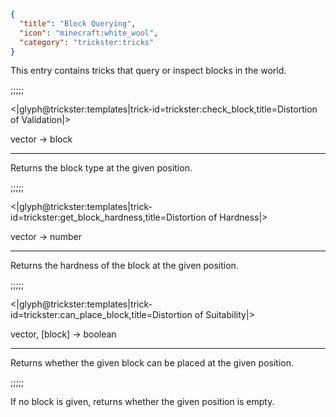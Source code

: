 ```json
{
  "title": "Block Querying",
  "icon": "minecraft:white_wool",
  "category": "trickster:tricks"
}
```

This entry contains tricks that query or inspect blocks in the world.

;;;;;

<|glyph@trickster:templates|trick-id=trickster:check_block,title=Distortion of Validation|>

vector -> block

---

Returns the block type at the given position.

;;;;;

<|glyph@trickster:templates|trick-id=trickster:get_block_hardness,title=Distortion of Hardness|>

vector -> number

---

Returns the hardness of the block at the given position.

;;;;;

<|glyph@trickster:templates|trick-id=trickster:can_place_block,title=Distortion of Suitability|>

vector, [block] -> boolean

---

Returns whether the given block can be placed at the given position. 

;;;;;

If no block is given, returns whether the given position is empty. 